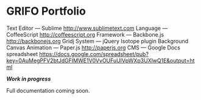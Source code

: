 GRIFO Portfolio
==================

Text Editor — Sublime http://www.sublimetext.com
Language — CoffeeScript http://coffeescript.org
Framework — Backbone.js http://backbonejs.org
Gridj System — jQuery Isotope plugin
Background Canvas Animation — Paper.js http://paperjs.org
CMS — Google Docs spreadsheet https://docs.google.com/spreadsheet/pub?key=0AuMegPFV2btJdGFIMWE1V0VvOUFuUlVpWXp3UXlwQ1E&output=html

***Work in progress***

Full documentation coming soon.